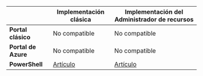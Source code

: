 |  | **Implementación clásica** | **Implementación del Administrador de recursos** |
| --- | --- | --- |
| **Portal clásico** |No compatible |No compatible |
| **Portal de Azure** |No compatible |No compatible |
| **PowerShell** |[Artículo](../articles/expressroute/expressroute-howto-coexist-classic.md) |[Artículo](../articles/expressroute/expressroute-howto-coexist-resource-manager.md) |



<!--HONumber=Jan17_HO1-->


